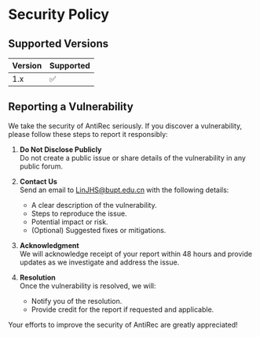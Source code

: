 # Security Policy

## Supported Versions

| Version | Supported          |
| ------- | ------------------ |
| 1.x     | :white_check_mark: |

## Reporting a Vulnerability

We take the security of AntiRec seriously. If you discover a vulnerability, please follow these steps to report it responsibly:

1. **Do Not Disclose Publicly**  
   Do not create a public issue or share details of the vulnerability in any public forum.

2. **Contact Us**  
   Send an email to LinJHS@bupt.edu.cn with the following details:
   - A clear description of the vulnerability.
   - Steps to reproduce the issue.
   - Potential impact or risk.
   - (Optional) Suggested fixes or mitigations.

3. **Acknowledgment**  
   We will acknowledge receipt of your report within 48 hours and provide updates as we investigate and address the issue.

4. **Resolution**  
   Once the vulnerability is resolved, we will:
   - Notify you of the resolution.
   - Provide credit for the report if requested and applicable.

Your efforts to improve the security of AntiRec are greatly appreciated!
